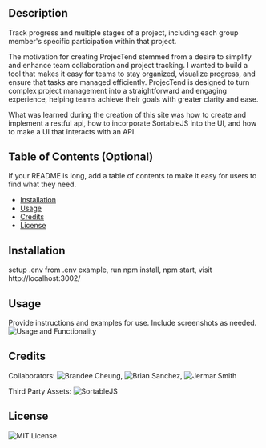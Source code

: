 # <ProjecTend>

## Description

Track progress and multiple stages of a project, including each group member's specific participation within that project.

The motivation for creating ProjecTend stemmed from a desire to simplify and enhance team collaboration and project tracking. I wanted to build a tool that makes it easy for teams to stay organized, visualize progress, and ensure that tasks are managed efficiently. ProjecTend is designed to turn complex project management into a straightforward and engaging experience, helping teams achieve their goals with greater clarity and ease.

What was learned during the creation of this site was how to create and implement a restful api, how to incorporate SortableJS into the UI, and how to make a UI that interacts with an API.

## Table of Contents (Optional)

If your README is long, add a table of contents to make it easy for users to find what they need.

- [Installation](#installation)
- [Usage](#usage)
- [Credits](#credits)
- [License](#license)

## Installation

setup .env from .env example, run npm install, npm start, visit http://localhost:3002/

## Usage

Provide instructions and examples for use. Include screenshots as needed.
![Usage and Functionality](https://drive.google.com/file/d/1vOs5oO-9WOYsNLdrk9lSpuELiCrQdYQC/view?usp=sharing)
    

## Credits

Collaborators: ![Brandee Cheung](https://github.com/brandeecheung), ![Brian Sanchez](https://github.com/bds6575), ![Jermar Smith](https://github.com/Jermar318)

Third Party Assets: ![SortableJS](https://github.com/SortableJS/Sortable)

## License

![MIT License ](https://choosealicense.com/licenses/mit/).

